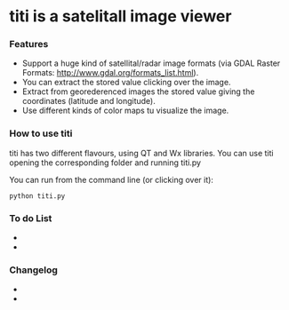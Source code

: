 titi is a satelitall image viewer
====



### Features

* Support a huge kind of satellital/radar image formats (via GDAL Raster Formats: http://www.gdal.org/formats_list.html).
* You can extract the stored value clicking over the image.
* Extract from georederenced images the stored value giving the coordinates (latitude and longitude).
* Use different kinds of color maps tu visualize the image.

### How to use titi

titi has two different flavours, using QT and Wx libraries. You can use titi opening the corresponding folder and running titi.py 

You can run from the command line (or clicking over it):

    python titi.py
    
### To do List
*
*

### Changelog
*
*


